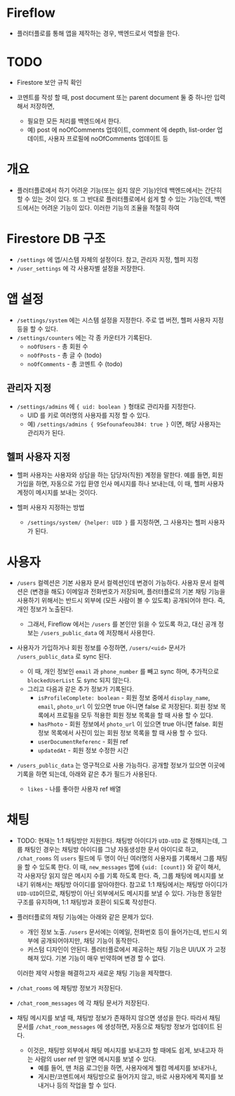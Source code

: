 # Fireflow

* 플러터플로를 통해 앱을 제작하는 경우, 백엔드로서 역할을 한다.


# TODO

* Firestore 보안 규칙 확인

* 코멘트를 작성 할 때, post document 또는 parent document 둘 중 하나만 입력해서 저장하면,
  * 필요한 모든 처리를 백엔드에서 한다.
  * 예) post 에 noOfComments 업데이트, comment 에 depth, list-order 업데이트, 사용자 프로필에 noOfComments 업데이트 등


# 개요

* 플러터플로에서 하기 어려운 기능(또는 쉽지 않은 기능)인데 백엔드에서는 간단히 할 수 있는 것이 있다. 또 그 반대로 플러터플로에서 쉽게 할 수 있는 기능인데, 백엔드에서는 어려운 기능이 있다. 이러한 기능의 조율을 적절히 하여 


# Firestore DB 구조


- `/settings` 에 앱/시스템 자체의 설정이다. 참고, 관리자 지정, 헬퍼 지정
- `/user_settings` 에 각 사용자별 설정을 저장한다.

# 앱 설정

- `/settings/system` 에는 시스템 설정을 지정한다. 주로 앱 버전, 헬퍼 사용자 지정 등을 할 수 있다.
- `/settings/counters` 에는 각 종 카운터가 기록된다.
  - `noOfUsers` - 총 회원 수
  - `noOfPosts` - 총 글 수 (todo)
  - `noOfComments` - 총 코멘트 수 (todo)

## 관리자 지정

- `/settings/admins` 에 `{ uid: boolean }` 형태로 관리자를 지정한다.
  - UID 를 키로 여러명의 사용자를 지정 할 수 있다.
  - 예) `/settings/admins { 9Sefounafeou384: true }` 이면, 해당 사용자는 관리자가 된다.



## 헬퍼 사용자 지정

- 헬퍼 사용자는 사용자와 상담을 하는 담당자(직원) 계정을 말한다. 예를 들면, 회원 가입을 하면, 자동으로 가입 환영 인사 메시지를 하나 보내는데, 이 때, 헬퍼 사용자 계정이 메시지를 보내는 것이다.

- 헬퍼 사용자 지정하는 방법
    - `/settings/system/ {helper: UID }` 를 지정하면, 그 사용자는 헬퍼 사용자가 된다.


# 사용자

- `/users` 컬렉션은 기본 사용자 문서 컬렉션인데 변경이 가능하다. 사용자 문서 컬렉션은 (변경을 해도) 이메일과 전화번호가 저장되며, 플러터플로의 기본 채팅 기능을 사용하기 위해서는 반드시 외부에 (모든 사람이 볼 수 있도록) 공개되어야 한다. 즉, 개인 정보가 노출된다.
  - 그래서, Fireflow 에서는 `/users` 를 본인만 읽을 수 있도록 하고, 대신 공개 정보는 `/users_public_data` 에 저장해서 사용한다.

- 사용자가 가입하거나 회원 정보를 수정하면, `/users/<uid>` 문서가 `/users_public_data` 로 sync 된다.
  - 이 때, 개인 정보인 `email` 과 `phone_number` 를 빼고 sync 하며, 추가적으로 `blockedUserList` 도 sync 되지 않는다.
  - 그리고 다음과 같은 추가 정보가 기록된다.
    - `isProfileComplete: boolean` - 회원 정보 중에서 `display_name`, `email`, `photo_url` 이 있으면 true 아니면 false 로 저장된다. 회원 정보 목록에서 프로필을 모두 적용한 회원 정보 목록을 할 때 사용 할 수 있다.
    - `hasPhoto` - 회원 정보에서 `photo_url` 이 있으면 true 아니면 false. 회원 정보 목록에서 사진이 있는 회원 정보 목록을 할 때 사용 할 수 있다.
    - `userDocumentReferenc` - 회원 ref
    - `updatedAt` - 회원 정보 수정한 시간

- `/users_public_data` 는 영구적으로 사용 가능하다. 공개할 정보가 있으면 이곳에 기록을 하면 되는데, 아래와 같은 추가 필드가 사용된다.
  - `likes` - 나를 좋아한 사용자 ref 배열



# 채팅


- TODO: 현재는 1:1 채팅방만 지원한다. 채팅방 아이디가 `UID-UID` 로 정해지는데, 그룹 채팅인 경우는 채팅방 아이디를 그냥 자동생성한 문서 아이디로 하고, `/chat_rooms` 의 `users` 필드에 두 명이 아닌 여러명의 사용자를 기록해서 그룹 채팅을 할 수 있도록 한다. 이 때, `new_messages` 맵에 `{uid: [count]}` 와 같이 해서, 각 사용자당 읽지 않은 메시지 수를 기록 하도록 한다. 즉, 그룹 채팅에 메시지를 보내기 위해서는 채팅방 아이디를 알아야한다. 참고로 1:1 채팅에서는 채팅방 아이디가 `UID-UID`이므로, 채팅방이 아닌 외부에서도 메시지를 보낼 수 있다. 가능한 동일한 구조를 유지하며, 1:1 채팅방과 호환이 되도록 작성한다.

- 플러터플로의 채팅 기능에는 아래와 같은 문제가 있다.
  - 개인 정보 노출. `/users` 문서에는 이메일, 전화번호 등이 들어가는데, 반드시 외부에 공개되어야지만, 채팅 기능이 동작한다.
  - 커스텀 디자인이 안된다. 플러터플로에서 제공하는 채팅 기능은 UI/UX 가 고정해져 있다. 기본 기능이 매우 빈약하며 변경 할 수 없다.

  이러한 제약 사항을 해결하고자 새로운 채팅 기능을 제작했다.


- `/chat_rooms` 에 채팅방 정보가 저장된다.
- `/chat_room_messages` 에 각 채팅 문서가 저장된다.


- 채팅 메시지를 보낼 때, 채팅방 정보가 존재하지 않으면 생성을 한다. 따라서 채팅 문서를 `/chat_room_messages` 에 생성하면, 자동으로 채팅방 정보가 업데이트 된다.
  - 이것은, 채팅방 외부에서 채팅 메시지를 보내고자 할 때에도 쉽게, 보내고자 하는 사람의 user ref 만 알면 메시지를 보낼 수 있다.
    - 예를 들어, 맨 처음 로그인을 하면, 사용자에게 웰컴 메세지를 보내거나,
    - 게시판/코멘트에서 채팅방으로 들어가지 않고, 바로 사용자에게 쪽지를 보내거나 등의 작업을 할 수 있다.